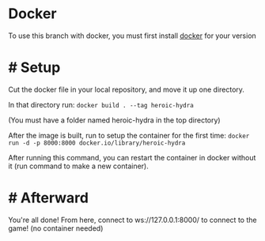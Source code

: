 # Docker
To use this branch with docker, you must first install [docker](https://www.docker.com/products/docker-desktop/) for your version

# # Setup

Cut the docker file in your local repository, and move it up one directory.

In that directory run: `docker build . --tag heroic-hydra`

(You must have a folder named heroic-hydra in the top directory)

After the image is built, run to setup the container for the first time: 
`docker run -d -p 8000:8000 docker.io/library/heroic-hydra`

After running this command, you can restart the container in docker without it (run command to make a new container).

# # Afterward

You're all done! From here, connect to ws://127.0.0.1:8000/ to connect to the game! (no container needed)